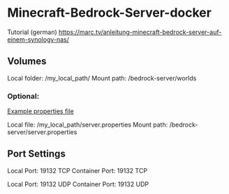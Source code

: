 # Minecraft-Bedrock-Server-docker

Tutorial (german) https://marc.tv/anleitung-minecraft-bedrock-server-auf-einem-synology-nas/

## Volumes 

Local folder: /my_local_path/
Mount path: /bedrock-server/worlds

### Optional:
[Example properties file](https://github.com/mtoensing/Docker-Minecraft-Bedrock-Server/blob/master/server.properties)

Local file: /my_local_path/server.properties
Mount path: /bedrock-server/server.properties

## Port Settings

Local Port: 19132 TCP
Container Port: 19132 TCP

Local Port: 19132 UDP
Container Port: 19132 UDP
